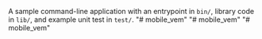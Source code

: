 A sample command-line application with an entrypoint in `bin/`, library code
in `lib/`, and example unit test in `test/`.
"# mobile_vem" 
"# mobile_vem" 
"# mobile_vem" 
